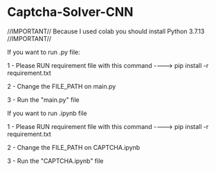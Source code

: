# Captcha-Solver-CNN

//IMPORTANT// Because I used colab you should install Python 3.7.13 //IMPORTANT//


If you want to run .py file:


  1 - Please RUN requirement file with this command ----> pip install -r requirement.txt

  2 - Change the FILE_PATH on main.py

  3 - Run the "main.py" file



If you want to run .ipynb file


  1 - Please RUN requirement file with this command ----> pip install -r requirement.txt

  2 - Change the FILE_PATH on CAPTCHA.ipynb

  3 - Run the "CAPTCHA.ipynb" file

